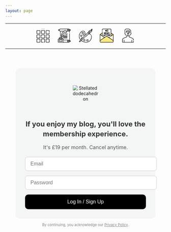 ```yaml
---
layout: page
---
```

<center>
<hr width="100%" size="3">
<div class="container">
  <a href="https://ellisjalia.com"><img src="/assets/icons/menu-bw.png" style="width:43px;height:43px;display:inline-block;margin:0 8px;padding:2px;"/></a>
  <a href="https://ellisjalia.com/essays"><img src="/assets/icons/quill-bw.png" style="width:43px;height:43px;display:inline-block;margin:0 8px;padding:2px;"/></a>
  <a href="https://ellisjalia.com/art"><img src="/assets/icons/paint-palette-bw.png" style="width:43px;height:43px;display:inline-block;margin:0 8px;padding:2px;"/></a>
  <a href="https://ellisjalia.com/newsletter"><img src="/assets/icons/newsletter.png" style="width:43px;height:43px;display:inline-block;margin:0 8px;padding:2px;"/></a>
  <a href="https://ellisjalia.com/about"><img src="/assets/icons/unknown-bw.png" style="width:43px;height:43px;display:inline-block;margin:0 8px;padding:2px;"/></a>
</div>
<hr width="100%" size="3">
</center>

<style>
  .form-container { background-color: #F4F6F6; padding: 30px; border-radius: 16px; max-width: 380px; margin: 60px auto; text-align: center;
    font-family: -apple-system, BlinkMacSystemFont, "Segoe UI", Roboto, "Helvetica Neue", Arial, sans-serif;
  }
  .image-wrapper { display: flex; justify-content: center; align-items: center; height: 100px; margin-bottom: 16px; }
  .form-container img.shape { width: 80px; display: inline-block; }
  .form-container h2 { margin-bottom: 8px; font-size: 22px; color: #333; line-height: 1.4; }
  .form-container p.subtext { font-size: 16px; color: #555; margin-bottom: 20px; }
  #login-form { display: flex; flex-direction: column; gap: 15px; }
  #login-form input { padding: 12px 16px; border-radius: 8px; border: 1px solid #ccc; width: 100%; font-size: 16px; }
  #login-form button,
  #subscribe-button { padding: 14px 24px; border-radius: 10px; border: none; background-color: black; color: white;
    font-size: 16px; cursor: pointer; transition: background-color 0.3s ease; width: 100%; }
  #login-form button:hover,
  #subscribe-button:hover { background-color: tomato; }
  #paywall-section, #premium-content { display: none; margin-top: 20px; }
</style>

<div class="form-container">
  <div class="image-wrapper">
    <img class="shape" src="https://upload.wikimedia.org/wikipedia/commons/thumb/5/52/First_stellation_of_dodecahedron.svg/600px-First_stellation_of_dodecahedron.svg.png" alt="Stellated dodecahedron" />
  </div>
  <h2>If you enjoy my blog, you'll love the membership experience.</h2>
  <p class="subtext">It's £19 per month. Cancel anytime.</p>

  <form id="login-form">
    <input type="email" id="email" placeholder="Email" required />
    <input type="password" id="password" placeholder="Password" required />
    <button type="submit">Log In / Sign Up</button>
  </form>

  <div id="paywall-section">
    <p>You're logged in. Unlock premium content for £19/month.</p>
    <button id="subscribe-button">Subscribe Now</button>
  </div>

  <div id="premium-content">
    <h3>Premium Content</h3>
    <p>Testing premium content.</p>
  </div>
</div>

<script src="https://js.stripe.com/v3/"></script>

<script type="module">
  import { initializeApp } from "https://www.gstatic.com/firebasejs/10.8.1/firebase-app.js";
  import {
    getAuth,
    onAuthStateChanged,
    signInWithEmailAndPassword,
    createUserWithEmailAndPassword
  } from "https://www.gstatic.com/firebasejs/10.8.1/firebase-auth.js";
  import { getFirestore, doc, getDoc } from "https://www.gstatic.com/firebasejs/10.8.1/firebase-firestore.js";
  import { getFunctions, httpsCallable } from "https://www.gstatic.com/firebasejs/10.8.1/firebase-functions.js";

  // Firebase config
  const firebaseConfig = {
    apiKey: "AIzaSyDLRxkrPfPbskX2kyNgNMk4MDg-5volGTI",
    authDomain: "ellisjalia-db.firebaseapp.com",
    projectId: "ellisjalia-db",
    storageBucket: "ellisjalia-db.firebasestorage.app",
    messagingSenderId: "269108432993",
    appId: "1:269108432993:web:93262054eb937faf789a20",
    measurementId: "G-NYXXY0PL56"
  };
  // Initialize Firebase & Stripe
  const app       = initializeApp(firebaseConfig);
  const auth      = getAuth(app);
  const db        = getFirestore(app);
  const functions = getFunctions(app, "europe-west2");
  const stripe    = Stripe("pk_live_51QNBnKEEjZULKoNrdlW6uTVgvy0T3pss5P07c1vFtEhLIncQtHLXcRAoT7Nea2PfdfrK3hmd1YwHE9dK1aentQdf00BB9B0YGC");

  // UI refs
  const loginForm      = document.getElementById("login-form");
  const emailInput     = document.getElementById("email");
  const passwordInput  = document.getElementById("password");
  const subscribeBtn   = document.getElementById("subscribe-button");
  const paywallSection = document.getElementById("paywall-section");
  const premiumContent = document.getElementById("premium-content");

  async function hasPaid(uid) {
    const snap = await getDoc(doc(db, "users", uid));
    return snap.exists() && snap.data().status === "active";
  }

  onAuthStateChanged(auth, async (user) => {
    if (user) {
      loginForm.style.display      = "none";
      const paid                   = await hasPaid(user.uid);
      paywallSection.style.display = paid ? "none"  : "block";
      premiumContent.style.display = paid ? "block" : "none";
    } else {
      loginForm.style.display      = "block";
      paywallSection.style.display = "none";
      premiumContent.style.display = "none";
    }
  });

  loginForm.addEventListener("submit", async (e) => {
    e.preventDefault();
    const email = emailInput.value.trim();
    const pass  = passwordInput.value;
    try {
      await signInWithEmailAndPassword(auth, email, pass);
    } catch (err) {
      if (err.code === "auth/user-not-found") {
        await createUserWithEmailAndPassword(auth, email, pass);
      } else {
        alert("Auth error: " + err.message);
      }
    }
  });

  subscribeBtn.addEventListener("click", async () => {
    subscribeBtn.disabled = true;
    try {
      const { data } = await httpsCallable(functions, "createCheckoutSession")({
        successUrl: window.location.origin + "?success=true",
        cancelUrl:  window.location.origin + "?canceled=true"
      });
      data.url ? window.open(data.url, "_blank") : alert("Unable to start checkout.");
    } catch (err) {
      console.error(err);
      alert("Checkout failed: " + err.message);
    } finally {
      subscribeBtn.disabled = false;
    }
  });

  window.addEventListener("load", () => {
    if (new URLSearchParams(window.location.search).get("success") === "true" && auth.currentUser) {
      loginForm.style.display      = "none";
      paywallSection.style.display = "none";
      premiumContent.style.display = "block";
    }
  });
</script>

<p style="font-size:0.7rem;color:grey;text-align:center;margin-top:-3rem;">
  By continuing, you acknowledge our <a href="https://ellisjalia.com/privacy-policy/" style="color:grey;">Privacy Policy</a>.
</p>